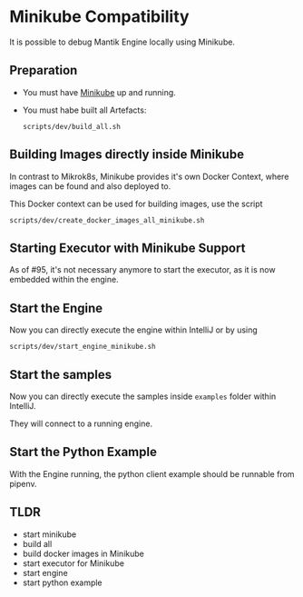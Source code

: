 # Minikube Compatibility

It is possible to debug Mantik Engine locally using Minikube.

## Preparation

- You must have [Minikube](https://kubernetes.io/docs/setup/minikube/) up and running.
- You must habe built all Artefacts: 
  
      scripts/dev/build_all.sh

## Building Images directly inside Minikube

In contrast to Mikrok8s, Minikube provides it's own Docker Context, where images can be found and also deployed to.

This Docker context can be used for building images, use the script 

    scripts/dev/create_docker_images_all_minikube.sh 

## Starting Executor with Minikube Support

As of #95, it's not necessary anymore to start the executor, as it is now embedded within the engine.
  
## Start the Engine

Now you can directly execute the engine within IntelliJ or by using 

    
    scripts/dev/start_engine_minikube.sh
    
## Start the samples

Now you can directly execute the samples inside `examples` folder within IntelliJ.

They will connect to a running engine.
    

## Start the Python Example

With the Engine running, the python client example should be runnable from pipenv.

## TLDR

- start minikube
- build all
- build docker images in Minikube
- start executor for Minikube
- start engine
- start python example
 
